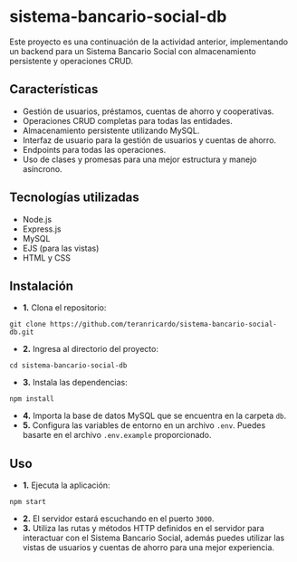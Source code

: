 # sistema-bancario-social-db
Este proyecto es una continuación de la actividad anterior, implementando un backend para un Sistema Bancario Social con almacenamiento persistente y operaciones CRUD.

## Características
- Gestión de usuarios, préstamos, cuentas de ahorro y cooperativas.
- Operaciones CRUD completas para todas las entidades.
- Almacenamiento persistente utilizando MySQL.
- Interfaz de usuario para la gestión de usuarios y cuentas de ahorro.
- Endpoints para todas las operaciones.
- Uso de clases y promesas para una mejor estructura y manejo asíncrono.

## Tecnologías utilizadas
- Node.js
- Express.js
- MySQL
- EJS (para las vistas)
- HTML y CSS

## Instalación
- **1.** Clona el repositorio:
```
git clone https://github.com/teranricardo/sistema-bancario-social-db.git
```
- **2.**  Ingresa al directorio del proyecto:
```
cd sistema-bancario-social-db
```
- **3.**  Instala las dependencias:
```
npm install
```
- **4.**  Importa la base de datos MySQL que se encuentra en la carpeta `db`.
- **5.** Configura las variables de entorno en un archivo `.env`. Puedes basarte en el archivo `.env.example` proporcionado.

## Uso
- **1.** Ejecuta la aplicación: 
```
npm start
```
- **2.**  El servidor estará escuchando en el puerto `3000`.
- **3.**  Utiliza las rutas y métodos HTTP definidos en el servidor para interactuar con el Sistema Bancario Social, además puedes utilizar las vistas de usuarios y cuentas de ahorro para una mejor experiencia.
